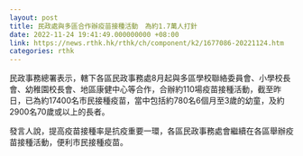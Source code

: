 ```yaml
---
layout: post
title: 民政處與多區合作辦疫苗接種活動　為約1.7萬人打針
date: 2022-11-24 19:41:49.000000000 +08:00
link: https://news.rthk.hk/rthk/ch/component/k2/1677086-20221124.htm
categories: rthk
---
```


民政事務總署表示，轄下各區民政事務處8月起與多區學校聯絡委員會、小學校長會、幼稚園校長會、地區康健中心等合作，合辦約110場疫苗接種活動，截至昨日，已為約17400名市民接種疫苗，當中包括約780名6個月至3歲的幼童，及約2900名70歲或以上的長者。

發言人說，提高疫苗接種率是抗疫重要一環，各區民政事務處會繼續在各區舉辦疫苗接種活動，便利市民接種疫苗。
